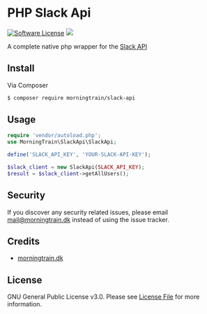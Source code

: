 # PHP Slack Api


[![Software License](https://img.shields.io/badge/licence-%20GNU%20General%20Public%20License%20v3.0-brightgreen.svg)](LICENSE.md)
![](https://img.shields.io/badge/version-1.0.0-brightgreen.svg)

A complete native php wrapper for the [Slack API](https://api.slack.com/)

## Install

Via Composer

``` bash
$ composer require morningtrain/slack-api
```

## Usage

``` php
require 'vendor/autoload.php';
use MorningTrain\SlackApi\SlackApi;

define('SLACK_API_KEY', 'YOUR-SLACK-API-KEY');

$slack_client = new SlackApi(SLACK_API_KEY);
$result = $slack_client->getAllUsers();

```

## Security

If you discover any security related issues, please email mail@morningtrain.dk instead of using the issue tracker.

## Credits

- [morningtrain.dk](http://morningtrain.dk/)

## License

 GNU General Public License v3.0. Please see [License File](LICENSE.md) for more information.
